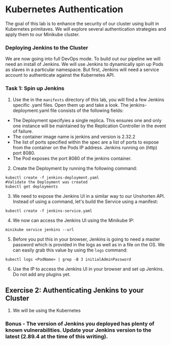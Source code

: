 # Kubernetes Authentication

The goal of this lab is to enhance the security of our cluster using built in Kubernetes primitaves. We will explore several authentication strategies and apply them to our Minikube cluster.

### Deploying Jenkins to the Cluster
We are now going into full DevOps mode. To build out our pipeline we will need an install of Jenkins. We will use Jenkins to dynamically spin up Pods as slaves in a particular namespace. But first, Jenkins will need a service account to authenticate against the Kubernetes API.

### Task 1: Spin up Jenkins
1. Use the in the `manifests` directory of this lab, you will find a few Jenkins specific .yaml files. Open them up and take a look. The jenkins-deployment.yaml file consists of the following fields:
* The Deployment specifyies a single replica. This ensures one and only one instance will be maintained by the Replication Controller in the event of failure.
* The container image name is jenkins and version is 2.32.2
* The list of ports specified within the spec are a list of ports to expose from the container on the Pods IP address.
Jenkins running on (http) port 8080.
* The Pod exposes the port 8080 of the jenkins container.

2. Create the Deployment by running the following command:
```
kubectl create -f jenkins-deployment.yaml
#Validate the Deployment was created
kubectl get deployments
```

3. We need to expose the Jenkins UI in a similar way to our Unshorten API. Instead of using a command, let's build the Service using a manifest:
```
kubectl create -f jenkins-service.yaml
```

4. We now can access the Jenkins UI using the Minikube IP:
```
minikube service jenkins --url
```

5. Before you put this in your browser, Jenkins is going to need a master password which is provided in the logs as well as in a file on the OS. We can easily grab this value by using the `logs` command:
```
kubectl logs <PodName> | grep -B 3 initialAdminPassword
```

6. Use the IP to access the Jenkins UI in your browser and set up Jenkins. Do not add any plugins yet.


## Exercise 2: Authenticating Jenkins to your Cluster

1. We will be using the Kubernetes 


### Bonus - The version of Jenkins you deployed has plenty of known vulnerabilities. Update your Jenkins version to the latest (2.89.4 at the time of this writing). 
